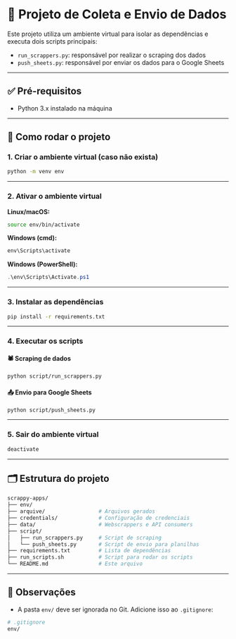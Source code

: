 # 🐍 Projeto de Coleta e Envio de Dados

Este projeto utiliza um ambiente virtual para isolar as dependências e executa dois scripts principais:

- `run_scrappers.py`: responsável por realizar o scraping dos dados
- `push_sheets.py`: responsável por enviar os dados para o Google Sheets

---

## ✅ Pré-requisitos

- Python 3.x instalado na máquina

---

## 🚀 Como rodar o projeto

### 1. Criar o ambiente virtual (caso não exista)

```bash
python -m venv env
```

---

### 2. Ativar o ambiente virtual

**Linux/macOS:**

```bash
source env/bin/activate
```

**Windows (cmd):**

```cmd
env\Scripts\activate
```

**Windows (PowerShell):**

```powershell
.\env\Scripts\Activate.ps1
```

---

### 3. Instalar as dependências

```bash
pip install -r requirements.txt
```

---

### 4. Executar os scripts

#### 🕷️ Scraping de dados

```bash
python script/run_scrappers.py
```

#### 📤 Envio para Google Sheets

```bash
python script/push_sheets.py
```

---

### 5. Sair do ambiente virtual

```bash
deactivate
```

---

## 🗂️ Estrutura do projeto

```bash
scrappy-apps/
├── env/    
├── arquive/                 # Arquivos gerados 
├── credentials/             # Configuração de credenciais
├── data/                    # Webscrappers e API consumers
├── script/
│   ├── run_scrappers.py     # Script de scraping
│   └── push_sheets.py       # Script de envio para planilhas
├── requirements.txt         # Lista de dependências
├── run_scripts.sh           # Script para rodar os scripts
└── README.md                # Este arquivo
```

---

## 📌 Observações

- A pasta `env/` deve ser ignorada no Git. Adicione isso ao `.gitignore`:

```bash
# .gitignore
env/
```